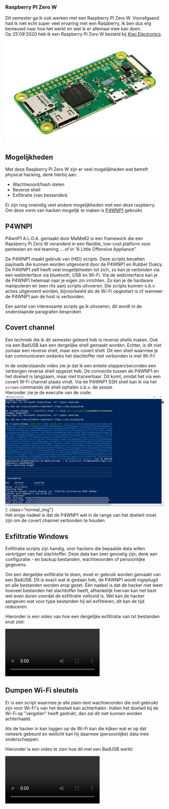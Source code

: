 ### Raspberry PI Zero W
Dit semester ga ik ook werken met een Raspberry PI Zero W. Voorafgaand had ik niet echt super veel ervaring met een Raspberry, ik ben dus erg benieuwd naar hoe het werkt en wat ik er allemaal mee kan doen.
<br/> Op 25'09'2020 heb ik een Raspberry Pi Zero W besteld bij [Kiwi Electronics](http://kiwi-electronics.nl/).
<img src="../images/rp.png" alt="Raspberry Pi Zero W" class="raspberry_img">

## Mogelijkheden
Met deze Raspberry Pi Zero W zijn er veel mogelijkheden wat betreft physical hacking, denk hierbij aan:
- Wachtwoord/hash stelen 
- Reverse shell
- Exfiltratie (van bestanden)

Er zijn nog oneindig veel andere mogelijkheden met een deze raspberry. Om deze vorm van hacken mogelijk te maken is [P4WNP1](https://github.com/RoganDawes/P4wnP1_aloa)
gebruikt.

## P4WNPI
P4wnP1 A.L.O.A. gemaakt door MaMe82 is een framework die een Rapsberry Pi Zero W veranderd in een flexible,
low-cost platform voor pentesten en red teaming … of in “A Little Offensive Appliance”.

De P4WNP1 maakt gebruik van (HID) scripts. Deze scripts bevatten payloads die kunnen worden uitgevoerd door de P4WNP1 en Rubber Dukcy.
De P4WNP1 zelf heeft veel mogelijkheden tot zich, zo kan je verbinden via een webinterface via bluetooth, USB en Wi-Fi.
Via de webinterface kan je de P4WNP1 helemaal naar je eigen zin inrichten. Zo kan je de hardware manipuleren en (een rits aan) scripts
uitvoeren. Die scripts kunnen o.b.v acties uitgevoerd worden, bijvoorbeeld als de Wi-Fi opgestart is of wanneer de P4WNP1 aan de host is verbonden.

Een aantal van interessante scripts ga ik uitvoeren, dit wordt in de onderstaande paragrafen besproken

## Covert channel
Een techniek die ik dit semester geleerd heb is reverse shells maken. Ook via een BadUSB kan een dergelijke shell gemaakt worden.
Echter, is dit niet zomaar een reverse shell, maar een covert shell. Dit een shell waarmee je kan communiceren ondanks het slachtoffer niet verbonden is met Wi-Fi!

In de onderstaande video zie je dat ik een enkele stappen/seconden een verborgen reverse shell opgezet heb. De connectie
tussen de P4WNP1 en het doelwit is langzaam, maar niet traceerbaar. Dit komt, omdat het via een covert W-Fi channel plaats vindt.
Via de P4WNP1 SSH shell kan ik via het ```screen``` commando de shell ophalen o.b.v. de sessie. 
<br />Hieronder zie je de executie van de code:
![p4wnp1 exec code](../images/covert%20channel.png){: class="normal_img"}<br />
Het enige nadeel is dat de P4WNP1 wel in de range van het doelwit moet zijn om de covert channel verbonden te houden.


## Exfiltratie Windows
Exfiltratie scripts zijn handig, voor hackers die bepaalde data willen verkrijgen van het slachtoffer. Deze data kan
zeer gevoelig zijn; denk aan configuratie - en backup bestanden, wachtwoorden of persoonlijke gegevens.

Om een dergelijke exfiltratie te doen, moet er gebruik worden gemaakt van een BadUSB. Dit is exact wat ik gedaan heb, de P4WNP1
wordt ingeplugd en alle bestanden worden erop gezet. Één nadeel is dat de hacker niet weet hoeveel bestanden het slachtoffer heeft, afhankelijk
hiervan kan het best wel even duren voordat de exfiltratie voltooid is. Wel kan de hacker aangeven wat voor type bestanden hij wil exfiltreren, dit kan de tijd reduceren.

Hieronder is een video van hoe een dergelijke exfiltratie van txt bestanden eruit ziet:

<video controls>
  <source src="../videos/exfil-win.webm" type="video/webm" style="height: 500px; width: 500px;">
  Your browser does not support the video tag.
</video>

## Dumpen Wi-Fi sleutels
Er is een script waarmee je alle plain-text wachtwoorden die ooit gebruikt zijn voor Wi-Fi's van het doelwit kan achterhalen.
Indien het doelwit bij de Wi-Fi op "vergeten" heeft gedrukt, dan zal dit niet kunnen worden achterhaald.

Als de hacker in kan loggen op de Wi-Fi kan die kijken wat er op dat netwerk gebeurd en wellicht kan hij daarmee (persoonlijke) data mee
onderscheppen.

Hieronder is een video te zien hoe dit met een BadUSB werkt:

<video controls>
  <source src="../videos/wifi-keys.webm" type="video/webm" style="height: 500px; width: 500px;">
  Your browser does not support the video tag.
</video>


